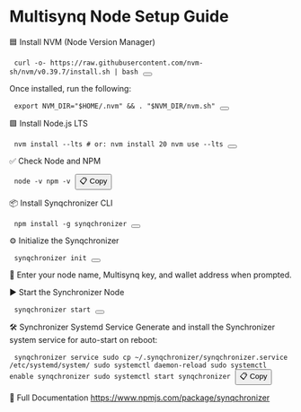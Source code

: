 # Multisynq Node Setup Guide



🟦 Install NVM (Node Version Manager)
<pre> <code id="code1">curl -o- https://raw.githubusercontent.com/nvm-sh/nvm/v0.39.7/install.sh | bash</code> <button onclick="copy('code1')"></button> </pre>
Once installed, run the following:

<pre> <code id="code2">export NVM_DIR="$HOME/.nvm" && . "$NVM_DIR/nvm.sh"</code> <button onclick="copy('code2')"></button> </pre>
🟩 Install Node.js LTS
<pre> <code id="code3">nvm install --lts # or: nvm install 20 nvm use --lts</code> <button onclick="copy('code3')"></button> </pre>
✅ Check Node and NPM
<pre> <code id="code4">node -v npm -v</code> <button onclick="copy('code4')">📋 Copy</button> </pre>
📦 Install Synqchronizer CLI
<pre> <code id="code5">npm install -g synqchronizer</code> <button onclick="copy('code5')"></button> </pre>
⚙️ Initialize the Synqchronizer
<pre> <code id="code6">synqchronizer init</code> <button onclick="copy('code6')"></button> </pre>
📝 Enter your node name, Multisynq key, and wallet address when prompted.

▶️ Start the Synchronizer Node
<pre> <code id="code7">synqchronizer start</code> <button onclick="copy('code7')"></button> </pre>

🛠️ Synchronizer Systemd Service
Generate and install the Synchronizer system service for auto-start on reboot:

<pre> <code id="code8">synqchronizer service sudo cp ~/.synqchronizer/synqchronizer.service /etc/systemd/system/ sudo systemctl daemon-reload sudo systemctl enable synqchronizer sudo systemctl start synqchronizer</code> <button onclick="copy('code8')">📋 Copy</button> </pre>


📖 Full Documentation
https://www.npmjs.com/package/synqchronizer





